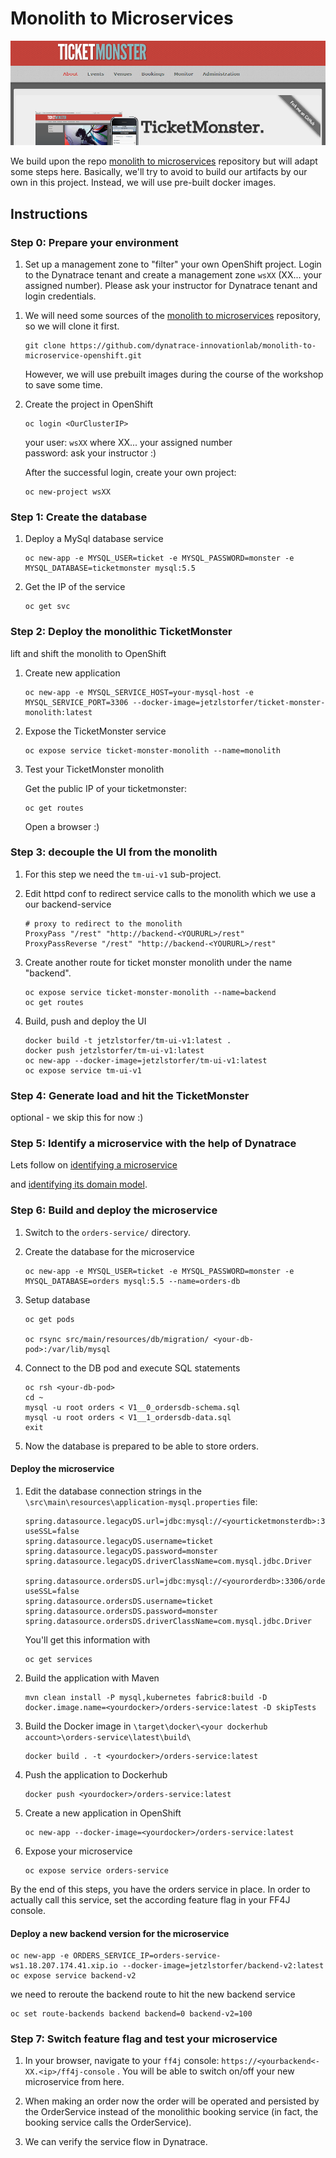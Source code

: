 # Monolith to Microservices

![tm](assets/ticketmonster.png)

We build upon the repo [monolith to microservices](https://github.com/dynatrace-innovationlab/monolith-to-microservice-openshift) repository but will adapt some steps here.
Basically, we'll try to avoid to build our artifacts by our own in this project. Instead, we will use pre-built docker images.

## Instructions

### Step 0: Prepare your environment

1. Set up a management zone to "filter" your own OpenShift project. Login to the Dynatrace tenant and create a management zone `wsXX` (XX... your assigned number). Please ask your instructor for Dynatrace tenant and login credentials.
<!--  `https://nbt24337.live.dynatrace.com/` -->

1. We will need some sources of the [monolith to microservices](https://github.com/dynatrace-innovationlab/monolith-to-microservice-openshift) repository, so we will clone it first.

    ```
    git clone https://github.com/dynatrace-innovationlab/monolith-to-microservice-openshift.git
    ```
    However, we will use prebuilt images during the course of the workshop to save some time.

1. Create the project in OpenShift
    ```
    oc login <OurClusterIP>
    ```
    your user: `wsXX` where XX... your assigned number<br>
    password: ask your instructor :) 
    
    After the successful login, create your own project:
    ```
    oc new-project wsXX
    ```

### Step 1: Create the database

1. Deploy a MySql database service
    ```
    oc new-app -e MYSQL_USER=ticket -e MYSQL_PASSWORD=monster -e MYSQL_DATABASE=ticketmonster mysql:5.5
    ```

1. Get the IP of the service
     ```
    oc get svc
    ```


### Step 2: Deploy the monolithic TicketMonster

lift and shift the monolith to OpenShift

1. Create new application
    ```
    oc new-app -e MYSQL_SERVICE_HOST=your-mysql-host -e MYSQL_SERVICE_PORT=3306 --docker-image=jetzlstorfer/ticket-monster-monolith:latest

    ```

1. Expose the TicketMonster service
    ```
    oc expose service ticket-monster-monolith --name=monolith 
    ```

1. Test your TicketMonster monolith

    Get the public IP of your ticketmonster:
    ```
    oc get routes
    ```
    Open a browser :)

### Step 3: decouple the UI from the monolith

1. For this step we need the `tm-ui-v1` sub-project.
    
1. Edit httpd conf to redirect service calls to the monolith which we use a our backend-service
    ```
    # proxy to redirect to the monolith
    ProxyPass "/rest" "http://backend-<YOURURL>/rest"
    ProxyPassReverse "/rest" "http://backend-<YOURURL>/rest"
    ```
    
1. Create another route for ticket monster monolith under the name "backend".
    ```
    oc expose service ticket-monster-monolith --name=backend
    oc get routes
    ```

1. Build, push and deploy the UI
    ```` 
    docker build -t jetzlstorfer/tm-ui-v1:latest .
    docker push jetzlstorfer/tm-ui-v1:latest
    oc new-app --docker-image=jetzlstorfer/tm-ui-v1:latest
    oc expose service tm-ui-v1
    ```` 




### Step 4: Generate load and hit the TicketMonster

optional - we skip this for now :)


### Step 5: Identify a microservice with the help of Dynatrace

Lets follow on [identifying a microservice](https://www.dynatrace.com/news/blog/monolith-to-microservices-how-to-identify-your-first-microservice/)

and [identifying its domain model](https://www.dynatrace.com/news/blog/monolith-to-microservices-the-microservice-and-its-domain-model/).


### Step 6: Build and deploy the microservice

1. Switch to the `orders-service/` directory.

1. Create the database for the microservice
    ```
    oc new-app -e MYSQL_USER=ticket -e MYSQL_PASSWORD=monster -e MYSQL_DATABASE=orders mysql:5.5 --name=orders-db
    ```
1. Setup database
    ```
    oc get pods

    oc rsync src/main/resources/db/migration/ <your-db-pod>:/var/lib/mysql
    ```
1. Connect to the DB pod and execute SQL statements 
    ```
    oc rsh <your-db-pod>
    cd ~
    mysql -u root orders < V1__0_ordersdb-schema.sql
    mysql -u root orders < V1__1_ordersdb-data.sql
    exit
    ```

1. Now the database is prepared to be able to store orders.

#### Deploy the microservice

1. Edit the database connection strings in the ```\src\main\resources\application-mysql.properties``` file:
    ```properties
    spring.datasource.legacyDS.url=jdbc:mysql://<yourticketmonsterdb>:3306/ticketmonster?useSSL=false
    spring.datasource.legacyDS.username=ticket
    spring.datasource.legacyDS.password=monster
    spring.datasource.legacyDS.driverClassName=com.mysql.jdbc.Driver

    spring.datasource.ordersDS.url=jdbc:mysql://<yourorderdb>:3306/orders?useSSL=false
    spring.datasource.ordersDS.username=ticket
    spring.datasource.ordersDS.password=monster
    spring.datasource.ordersDS.driverClassName=com.mysql.jdbc.Driver
    ```
    You'll get this information with
    ```
    oc get services
    ```
1. Build the application with Maven
    ```
    mvn clean install -P mysql,kubernetes fabric8:build -D docker.image.name=<yourdocker>/orders-service:latest -D skipTests
    ```
1. Build the Docker image in ```\target\docker\<your dockerhub account>\orders-service\latest\build\```
    ```
    docker build . -t <yourdocker>/orders-service:latest
    ``` 
1. Push the application to Dockerhub
    ```
    docker push <yourdocker>/orders-service:latest
    ```
1. Create a new application in OpenShift
    ```
    oc new-app --docker-image=<yourdocker>/orders-service:latest
    ```
1. Expose your microservice
    ```
    oc expose service orders-service
    ```

By the end of this steps, you have the orders service in place. In order to actually call this service, set the according feature flag in your FF4J console.

#### Deploy a new backend version for the microservice

```
oc new-app -e ORDERS_SERVICE_IP=orders-service-ws1.18.207.174.41.xip.io --docker-image=jetzlstorfer/backend-v2:latest
oc expose service backend-v2 
```

we need to reroute the backend route to hit the new backend service
```
oc set route-backends backend backend=0 backend-v2=100 
```


### Step 7: Switch feature flag and test your microservice

1. In your browser, navigate to your `ff4j` console: `https://<yourbackend<-XX.<ip>/ff4j-console` .
You will be able to switch on/off your new microservice from here. 

1. When making an order now the order will be operated and persisted by the OrderService instead of the monolithic booking service (in fact, the booking service calls the OrderService).

1. We can verify the service flow in Dynatrace. 


